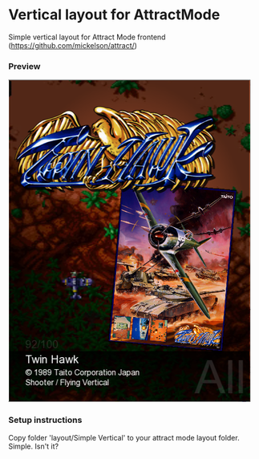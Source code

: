 # Vertical layout for AttractMode
Simple vertical layout for Attract Mode frontend (https://github.com/mickelson/attract/)

### Preview
![Preview](https://github.com/schrdh/AttractLayoutSimpleVertical/raw/master/preview.png)

### Setup instructions
Copy folder 'layout/Simple Vertical' to your attract mode layout folder. Simple. Isn't it?
